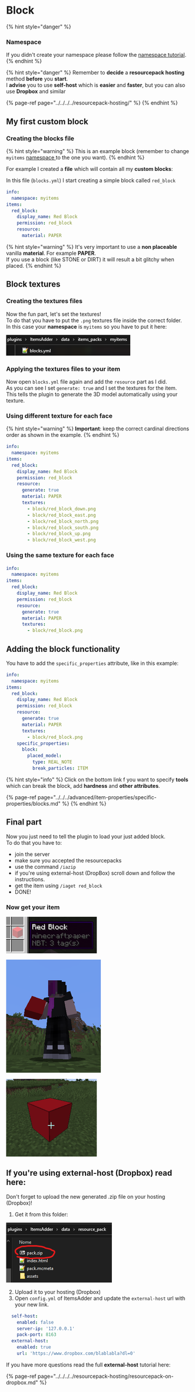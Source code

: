 # Block



{% hint style="danger" %}
### Namespace

If you didn't create your namespace please follow the [namespace tutorial](../../creating-your-namespace.md).
{% endhint %}

{% hint style="danger" %}
Remember to **decide** a **resourcepack hosting** method **before** you **start**.  
I **advise** you to use **self-host** which is **easier** and **faster**, but you can also use **Dropbox** and similar

{% page-ref page="../../../../resourcepack-hosting/" %}
{% endhint %}

## My first custom block

### Creating the blocks file

{% hint style="warning" %}
This is an example block \(remember to change `myitems` [namespace ](../../basic-concepts/namespace.md)to the one you want\).
{% endhint %}

For example I created a **file** which will contain all my **custom blocks**:

In this file \(`blocks.yml`\) I start creating a simple block called `red_block`

```yaml
info:
  namespace: myitems
items:
  red_block:
    display_name: Red Block
    permission: red_block
    resource:
      material: PAPER
```

{% hint style="warning" %}
It's very important to use a **non placeable** vanilla **material**. For example **PAPER**.  
If you use a block \(like STONE or DIRT\) it will result a bit glitchy when placed.
{% endhint %}

## Block textures

### Creating the textures files

Now the fun part, let's set the textures!  
To do that you have to put the `.png` textures file inside the correct folder.  
In this case your **namespace** is `myitems` so you have to put it here:

![](../../../../../.gitbook/assets/immagine%20%2891%29.png)

### Applying the textures files to your item

Now open `blocks.yml` file again and add the `resource` part as I did.  
As you can see I set `generate: true` and I set the textures for the item.  
This tells the plugin to generate the 3D model automatically using your texture.

### Using different texture for each face

{% hint style="warning" %}
**Important**: keep the correct cardinal directions order as shown in the example.
{% endhint %}

```yaml
info:
  namespace: myitems
items:
  red_block:
    display_name: Red Block
    permission: red_block
    resource:
      generate: true
      material: PAPER
      textures:
        - block/red_block_down.png
        - block/red_block_east.png
        - block/red_block_north.png
        - block/red_block_south.png
        - block/red_block_up.png
        - block/red_block_west.png
```

### Using the same texture for each face

```yaml
info:
  namespace: myitems
items:
  red_block:
    display_name: Red Block
    permission: red_block
    resource:
      generate: true
      material: PAPER
      textures:
        - block/red_block.png
```

## Adding the block functionality

You have to add the `specific_properties` attribute, like in this example:

```yaml
info:
  namespace: myitems
items:
  red_block:
    display_name: Red Block
    permission: red_block
    resource:
      generate: true
      material: PAPER
      textures:
        - block/red_block.png
    specific_properties:
      block:
        placed_model:
          type: REAL_NOTE
          break_particles: ITEM
```

{% hint style="info" %}
Click on the bottom link f you want to specify **tools** which can break the block, add **hardness** and **other attributes**.

{% page-ref page="../../../advanced/item-properties/specific-properties/blocks.md" %}
{% endhint %}

## Final part

Now you just need to tell the plugin to load your just added block.  
To do that you have to:  
- join the server  
- make sure you accepted the resourcepacks  
- use the command `/iazip`  
- if you're using external-host \(DropBox\) scroll down and follow the instructions.  
- get the item using `/iaget red_block`  
- DONE!

### Now get your item

![](../../../../../.gitbook/assets/immagine%20%2872%29.png)

![](../../../../../.gitbook/assets/immagine%20%2895%29.png)

![](../../../../../.gitbook/assets/immagine%20%2894%29.png)

## If you're using external-host \(Dropbox\) read here:

Don't forget to upload the new generated .zip file on your hosting \(Dropbox\)!  
1. Get it from this folder:

![](../../../../../.gitbook/assets/immagine%20%2896%29%20%282%29%20%283%29%20%284%29.png)

2. Upload it to your hosting \(Dropbox\)  
3. Open `config.yml` of ItemsAdder and update the `external-host` url with your new link.

```yaml
  self-host:
    enabled: false
    server-ip: '127.0.0.1'
    pack-port: 8163
  external-host:
    enabled: true
    url: 'https://www.dropbox.com/blablabla?dl=0'
```

If you have more questions read the full **external-host** tutorial here:

{% page-ref page="../../../../resourcepack-hosting/resourcepack-on-dropbox.md" %}

